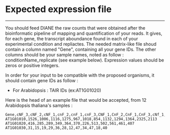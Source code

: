 # Expected expression file

---

You should feed DIANE the raw counts that were obtained after the bioinformatic pipeline of mapping and quantification of your reads.
It gives, for each gene, the transcript aboundance found in each of your experimental condition and repliactes.
The needed matrix-like file shoud contain a column named "Gene", containing all your gene IDs.
The other columns should be your sample names, noted as follow : conditionName_replicate (see example below).
Expression values should be zeros or positive integers.


In order for your input to be compatible with the proposed organisms, it should contain gene IDs as follow :

+ For Arabidopsis : TAIR IDs (ex:AT1G01020) 

Here is the head of an example file that would be accepted, from 12 Arabidopsis thaliana's samples :

```
Gene,cNF_3,cNF_2,cNF_1,cnF_2,cnF_1,cnF_3,CNF_1,CnF_2,CnF_1,CnF_3,cNf_1,cnf_2
AT1G01010,1526,1006,1116,1275,967,1018,854,1132,1294,1364,2325,2113
AT1G01020,416,285,289,349,364,370,226,513,502,561,461,407
AT1G01030,31,15,19,29,36,28,12,47,34,47,18,40
```

